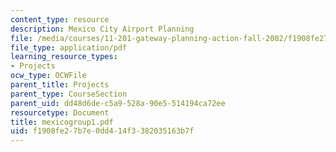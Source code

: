 ```yaml
---
content_type: resource
description: Mexico City Airport Planning
file: /media/courses/11-201-gateway-planning-action-fall-2002/f1908fe27b7e0dd414f3382035163b7f_mexicogroup1.pdf
file_type: application/pdf
learning_resource_types:
- Projects
ocw_type: OCWFile
parent_title: Projects
parent_type: CourseSection
parent_uid: dd48d6de-c5a9-528a-90e5-514194ca72ee
resourcetype: Document
title: mexicogroup1.pdf
uid: f1908fe2-7b7e-0dd4-14f3-382035163b7f
---
```

